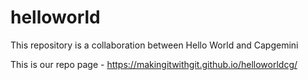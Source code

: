 # helloworld

This repository is a collaboration between Hello World and Capgemini


This is our repo page - https://makingitwithgit.github.io/helloworldcg/